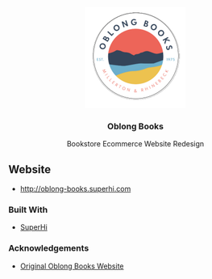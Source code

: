 <!-- PROJECT LOGO -->
<br />
<p align="center">
  <a href="http://oblong-books.superhi.com">
    <img src="oblongcirclelogo.svg" alt="Logo" width="200" height="200">
  </a>

  <h3 align="center">Oblong Books</h3>

  <p align="center">
  Bookstore Ecommerce Website Redesign
    <br />
  
  </p>
</p>

## Website
* http://oblong-books.superhi.com

### Built With
* [SuperHi](https://superhi.com)

### Acknowledgements
* [Original Oblong Books Website](https://www.oblongbooks.com)


